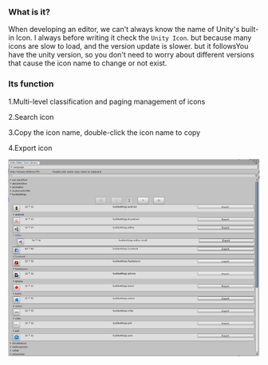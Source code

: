 ### What is it?

When developing an editor, we can't always know the name of Unity's built-in Icon. I always before writing it check the `Unity Icon`. but because many icons are slow to load, and the version update is slower. but it followsYou have the unity version, so you don't need to worry about different versions that cause the icon name to change or not exist.

### Its function

1.Multi-level classification and paging management of icons

2.Search icon

3.Copy the icon name, double-click the icon name to copy

4.Export icon

![需知](../../../Images/Editor/En/IconBrowser.png)